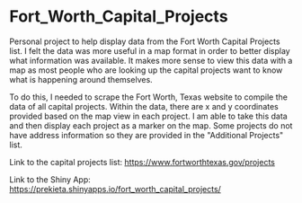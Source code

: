 # Fort_Worth_Capital_Projects

Personal project to help display data from the Fort Worth Capital Projects list. I felt the data was more useful in a map format in order to better display what information was available. It makes more sense to view this data with a map as most people who are looking up the capital projects want to know what is happening around themselves. 

To do this, I needed to scrape the Fort Worth, Texas website to compile the data of all capital projects. Within the data, there are x and y coordinates provided based on the map view in each project. I am able to take this data and then display each project as a marker on the map. Some projects do not have address information so they are provided in the "Additional Projects" list.

Link to the capital projects list: https://www.fortworthtexas.gov/projects

Link to the Shiny App: https://prekieta.shinyapps.io/fort_worth_capital_projects/
